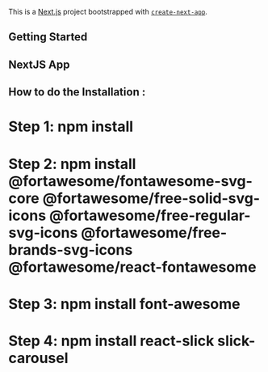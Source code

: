 This is a [Next.js](https://nextjs.org/) project bootstrapped with [`create-next-app`](https://github.com/vercel/next.js/tree/canary/packages/create-next-app).

## Getting Started

## NextJS App

## How to do the Installation :

# Step 1: npm install
# Step 2:   npm install @fortawesome/fontawesome-svg-core @fortawesome/free-solid-svg-icons @fortawesome/free-regular-svg-icons @fortawesome/free-brands-svg-icons @fortawesome/react-fontawesome
# Step 3: npm install font-awesome
# Step 4: npm install react-slick slick-carousel
